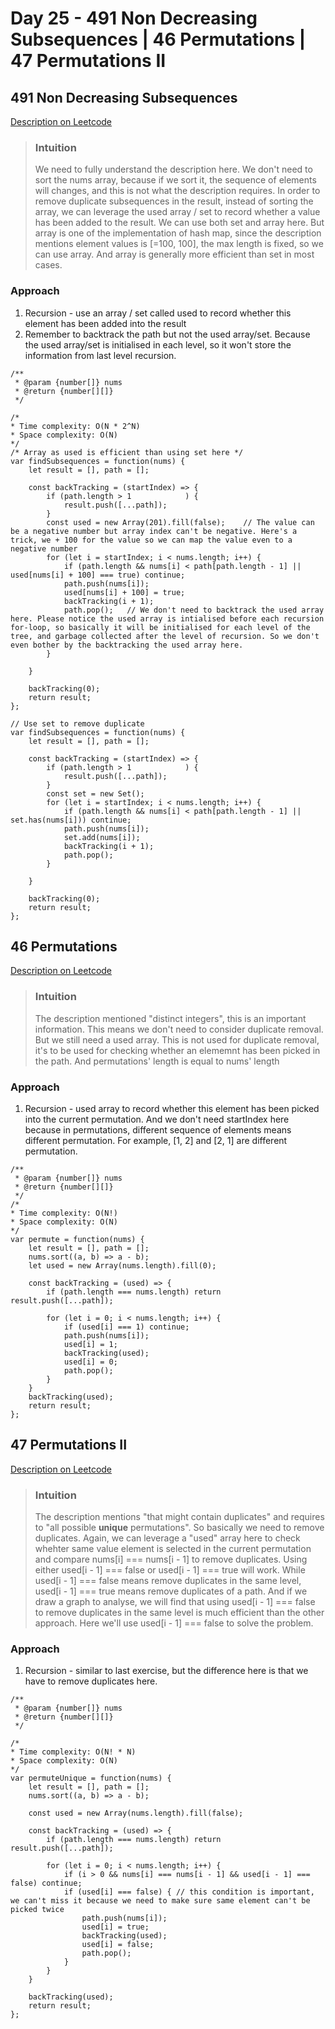 # Day 25 - 491 Non Decreasing Subsequences | 46 Permutations | 47 Permutations II

## 491 Non Decreasing Subsequences
[Description on Leetcode](https://leetcode.com/problems/non-decreasing-subsequences/description/)

> ### Intuition
> We need to fully understand the description here. We don't need to sort the nums array, because if we sort it, the sequence of elements will changes, and this is not what the description requires.
> In order to remove duplicate subsequences in the result, instead of sorting the array, we can leverage the used array / set to record whether a value has been added to the result.
> We can use both set and array here. But array is one of the implementation of hash map, since the description mentions element values is [=100, 100], the max length is fixed, so we can use array. And array is generally more efficient than set in most cases.

### Approach
1. Recursion - use an array / set called used to record whether this element has been added into the result
2. Remember to backtrack the path but not the used array/set. Because the used array/set is initialised in each level, so it won't store the information from last level recursion.

```
/**
 * @param {number[]} nums
 * @return {number[][]}
 */

/* 
* Time complexity: O(N * 2^N)
* Space complexity: O(N)
*/
/* Array as used is efficient than using set here */
var findSubsequences = function(nums) {
    let result = [], path = [];

    const backTracking = (startIndex) => {
        if (path.length > 1            ) {
            result.push([...path]);
        } 
        const used = new Array(201).fill(false);    // The value can be a negative number but array index can't be negative. Here's a trick, we + 100 for the value so we can map the value even to a negative number
        for (let i = startIndex; i < nums.length; i++) {
            if (path.length && nums[i] < path[path.length - 1] || used[nums[i] + 100] === true) continue;
            path.push(nums[i]);
            used[nums[i] + 100] = true;
            backTracking(i + 1);
            path.pop();   // We don't need to backtrack the used array here. Please notice the used array is intialised before each recursion for-loop, so basically it will be initialised for each level of the tree, and garbage collected after the level of recursion. So we don't even bother by the backtracking the used array here.
        }

    }

    backTracking(0);
    return result;
};

// Use set to remove duplicate
var findSubsequences = function(nums) {
    let result = [], path = [];

    const backTracking = (startIndex) => {
        if (path.length > 1            ) {
            result.push([...path]);
        } 
        const set = new Set();
        for (let i = startIndex; i < nums.length; i++) {
            if (path.length && nums[i] < path[path.length - 1] || set.has(nums[i])) continue;
            path.push(nums[i]);
            set.add(nums[i]);
            backTracking(i + 1);
            path.pop();
        }

    }

    backTracking(0);
    return result;
};
```


## 46 Permutations
[Description on Leetcode](https://leetcode.com/problems/permutations/description/)

> ### Intuition
> The description mentioned "distinct integers", this is an important information. This means we don't need to consider duplicate removal.
> But we still need a used array. This is not used for duplicate removal, it's to be used for checking whether an elememnt has been picked in the path.
> And permutations' length is equal to nums' length

### Approach
1. Recursion - used array to record whether this element has been picked into the current permutation. And we don't need startIndex here because in permutations, different sequence of elements means different permutation. For example, [1, 2] and [2, 1] are different permutation.

```
/**
 * @param {number[]} nums
 * @return {number[][]}
 */
/*
* Time complexity: O(N!)
* Space complexity: O(N)
*/
var permute = function(nums) {
    let result = [], path = [];
    nums.sort((a, b) => a - b);
    let used = new Array(nums.length).fill(0);

    const backTracking = (used) => {
        if (path.length === nums.length) return result.push([...path]);

        for (let i = 0; i < nums.length; i++) {
            if (used[i] === 1) continue;
            path.push(nums[i]);
            used[i] = 1;
            backTracking(used);
            used[i] = 0;
            path.pop();
        }
    }
    backTracking(used);
    return result;
}; 
```

## 47 Permutations II
[Description on Leetcode](https://leetcode.com/problems/permutations-ii/description/)

> ### Intuition
> The description mentions "that might contain duplicates" and requires to "all possible **unique** permutations". So basically we need to remove duplicates.
> Again, we can leverage a "used" array here to check whehter same value element is selected in the current permutation and compare nums[i] === nums[i - 1] to remove duplicates. Using either used[i - 1] === false or used[i - 1] === true will work. While used[i - 1] === false means remove duplicates in the same level, used[i - 1] === true means remove duplicates of a path. And if we draw a graph to analyse, we will find that using used[i - 1] === false to remove duplicates in the same level is much efficient than the other approach. Here we'll use used[i - 1] === false to solve the problem.

### Approach
1. Recursion - similar to last exercise, but the difference here is that we have to remove duplicates here.

```
/**
 * @param {number[]} nums
 * @return {number[][]}
 */

/*
* Time complexity: O(N! * N)
* Space complexity: O(N)
*/
var permuteUnique = function(nums) {
    let result = [], path = [];
    nums.sort((a, b) => a - b);

    const used = new Array(nums.length).fill(false);

    const backTracking = (used) => {
        if (path.length === nums.length) return result.push([...path]);

        for (let i = 0; i < nums.length; i++) {
            if (i > 0 && nums[i] === nums[i - 1] && used[i - 1] === false) continue;
            if (used[i] === false) { // this condition is important, we can't miss it because we need to make sure same element can't be picked twice
                path.push(nums[i]);
                used[i] = true;
                backTracking(used);
                used[i] = false;
                path.pop();
            }
        }
    }

    backTracking(used);
    return result;
};
```
